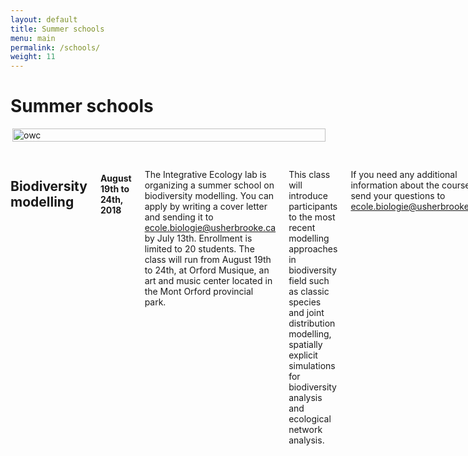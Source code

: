 ```yaml
---
layout: default
title: Summer schools
menu: main
permalink: /schools/
weight: 11
---
```


# Summer schools

<div class="row">
  <div class="large-7 columns">
  <img src="/assets/img/poster_modelisation_fr_new_date.png" style="width:100%" align="right" alt="owc" >
  </div>
  <div class="large-5 columns" style="margin-top:30px">
  <h2>Biodiversity modelling</h2>
  <h4>August 19th to 24th, 2018</h4>
  <p>
  The Integrative Ecology lab is organizing a summer school on biodiversity modelling. You can apply by writing a cover letter and sending it to <a href="mailto:ecole.biologie@usherbrooke.ca">ecole.biologie@usherbrooke.ca</a> by July 13th. Enrollment is limited to 20 students. The class will run from August 19th to 24th, at Orford Musique, an art and music center located in the Mont Orford provincial park.
  </p><p>
  This class will introduce participants to the most recent modelling approaches in biodiversity field such as classic species and joint distribution modelling, spatially explicit simulations for biodiversity analysis and ecological network analysis.
  </p><p>
  If you need any additional information about the course, send your questions to <a href="mailto:ecole.biologie@usherbrooke.ca">ecole.biologie@usherbrooke.ca</a>.
  </p>
  <h5>Course outline</h5>
  <ul>
  <li> <a href="/assets/pdf/biodiv2018/plan_cours_biodiv.pdf">Télécharger le plan de cours</a> </li>
  <li> <a href="/assets/pdf/biodiv2018/plan_cours_biodiv_EN.pdf">Download the course outline</a> </li>
  </ul>

  <h5>Poster</h5>
  <ul>
  <li><a href="/assets/pdf/biodiv2018/poster_modelisation_fr_new_date.pdf">Télécharger l'affiche</a></li>
  <li><a href="/assets/pdf/biodiv2018/poster_modelisation_en_new_date.pdf">Download the poster</a></li>
  </ul>
  </div>
</div>
